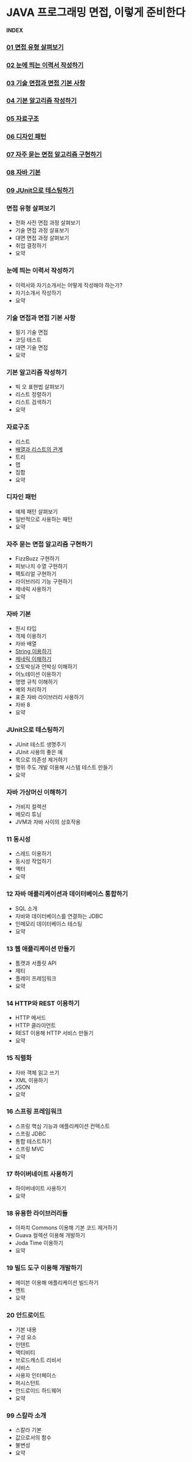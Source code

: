 # JAVA 프로그래밍 면접, 이렇게 준비한다

#### INDEX

### [01  면접 유형 살펴보기](#면접-유형-살펴보기)

### [02  눈에 띄는 이력서 작성하기](#눈에-띄는-이력서-작성하기)

### [03  기술 면접과 면접 기본 사항](#기술-면접과-면접-기본-사항)

### [04  기본 알고리즘 작성하기](#기본-알고리즘-작성하기)

### [05  자료구조](#자료구조)

### [06  디자인 패턴](#디자인-패턴)

### [07  자주 묻는 면접 알고리즘 구현하기](#자주-묻는-면접-알고리즘-구현하기)

### [08  자바 기본](#자바-기본)

### [09  JUnit으로 테스팅하기](#JUnit으로-테스팅하기)






### 면접 유형 살펴보기

- 전화 사전 면접 과정 살펴보기
- 기술 면접 과정 살표보기
- 대면 면접 과정 살펴보기
- 취업 결정하기
- 요약

### 눈에 띄는 이력서 작성하기

- 이력서와 자기소개서는 어떻게 작성해야 하는가?
- 자기소개서 작성하기
- 요약

### 기술 면접과 면접 기본 사항

- 필기 기술 면접
- 코딩 테스트
- 대면 기술 면접
- 요약

### 기본 알고리즘 작성하기

- 빅 오 표현법 살펴보기
- 리스트 정렬하기
- 리스트 검색하기
- 요약

### 자료구조

- 리스트
- [배열과 리스트의 관계](docs/자료구조/배열과%20리스트의%20관계.md)
- 트리
- 맵
- 집합
- 요약

### 디자인 패턴

- 예제 패턴 살펴보기
- 일반적으로 사용하는 패턴
- 요약

### 자주 묻는 면접 알고리즘 구현하기

- FizzBuzz 구현하기
- 피보나치 수열 구현하기
- 팩토리얼 구현하기
- 라이브러리 기능 구현하기
- 제네릭 사용하기
- 요약

### 자바 기본

- 원시 타입
- 객체 이용하기
- 자바 배열
- [String 이용하기](docs/자바%20기본/String%20이용하기.md)
- [제네릭 이해하기](docs/자바%20기본/제네릭%20이해하기.md)
- 오토박싱과 언박싱 이해하기
- 어노테이션 이용하기
- 명명 규칙 이해하기
- 예외 처리하기
- 표준 자바 라이브러리 사용하기
- 자바 8
- 요약

### JUnit으로 테스팅하기

- JUnit 테스트 생명주기
- JUnit 사용의 좋은 예
- 목으로 의존성 제거하기
- 행위 주도 개발 이용해 시스템 테스트 만들기
- 요약

### 자바 가상머신 이해하기

- 가비지 컬렉션
- 메모리 튜닝
- JVM과 자바 사이의 상호작용

### 11  동시성 

- 스레드 이용하기
- 동시성 작업하기
- 액터
- 요약

### 12  자바 애플리케이션과 데이터베이스 통합하기

- SQL 소개
- 자바와 데이터베이스를 연결하는 JDBC
- 인메모리 데이터베이스 테스팅
- 요약

### 13  웹 애플리케이션 만들기

- 톰캣과 서플릿 API
- 제티
- 플레이 프레임워크
- 요약

### 14  HTTP와 REST 이용하기

- HTTP 메서드
- HTTP 클라이언트
- REST 이용해 HTTP 서비스 만들기
- 요약

### 15  직렬화

- 자바 객체 읽고 쓰기
- XML 이용하기
- JSON
- 요약

### 16  스프링 프레임워크

- 스프링 핵심 기능과 애플리케이션 컨텍스트
- 스프링 JDBC
- 통합 테스트하기
- 스프링 MVC
- 요약

### 17  하이버네이트 사용하기

- 하이버네이트 사용하기
- 요약

### 18  유용한 라이브러리들

- 아파치 Commons 이용해 기본 코드 제거하기
- Guava 컬렉션 이용해 개발하기
- Joda Time 이용하기
- 요약

### 19  빌드 도구 이용해 개발하기

- 메이븐 이용해 애플리케이션 빌드하기
- 앤트
- 요약

### 20  안드로이드 

- 기본 내용
- 구성 요소
- 인텐트
- 액티비티
- 브로드캐스트 리비서
- 서비스
- 사용자 인터페이스
- 퍼시스턴트
- 안드로이드 하드웨어
- 요약

### 99  스칼라 소개

- 스칼라 기본
- 값으로서의 함수
- 불변성
- 요약

